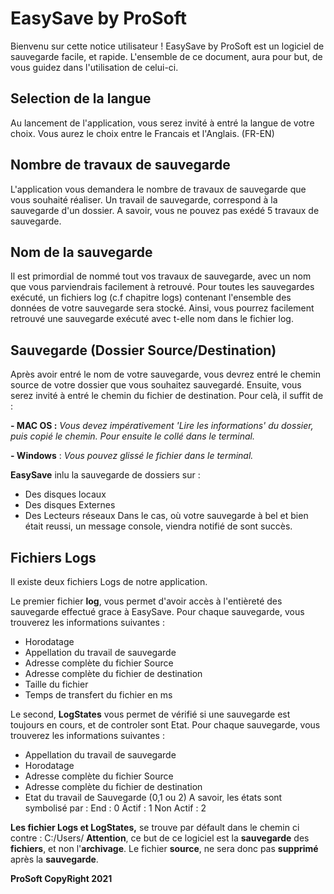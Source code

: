 # EasySave by ProSoft


Bienvenu sur cette notice utilisateur !
EasySave by ProSoft est un logiciel de sauvegarde facile, et rapide.
L'ensemble de ce document, aura pour but, de vous guidez dans l'utilisation de celui-ci.


## Selection de la langue
Au lancement de l'application, vous serez invité à entré la langue de votre choix. Vous aurez le choix entre le Francais et l'Anglais. (FR-EN)


## Nombre de travaux de sauvegarde 
L'application vous demandera le nombre de travaux de sauvegarde que vous souhaité réaliser. Un travail de sauvegarde, correspond à la sauvegarde d'un dossier.
A savoir, vous ne pouvez pas exédé 5 travaux de sauvegarde.

## Nom de la sauvegarde
Il est primordial de nommé tout vos travaux de sauvegarde, avec un nom que vous parviendrais facilement à retrouvé. 
Pour toutes les sauvegardes exécuté, un fichiers log (c.f chapitre logs) contenant l'ensemble des données de votre sauvegarde sera stocké.
Ainsi, vous pourrez facilement retrouvé une sauvegarde exécuté avec t-elle nom dans le fichier log.

## Sauvegarde (Dossier Source/Destination)
Après avoir entré le nom de votre sauvegarde, vous devrez entré le chemin source de votre dossier que vous souhaitez sauvegardé. Ensuite, vous serez invité à entré le chemin du fichier de destination.
Pour celà, il suffit de : 

  **- MAC OS :**
    _Vous devez impérativement 'Lire les informations' du dossier, puis copié le chemin. Pour ensuite le collé dans le terminal._
    
  **- Windows** : 
    _Vous pouvez glissé le fichier dans le terminal._
    
**EasySave** inlu la sauvegarde de dossiers sur : 
- Des disques locaux
- Des disques Externes
- Des Lecteurs réseaux
Dans le cas, où votre sauvegarde à bel et bien était reussi, un message console, viendra notifié de sont succès.


## Fichiers Logs

Il existe deux fichiers Logs de notre application. 

Le premier fichier **log**, vous permet d'avoir accès à l'entièreté des sauvegarde effectué grace à EasySave. 
Pour chaque sauvegarde, vous trouverez les informations suivantes : 
- Horodatage
- Appellation du travail de sauvegarde
- Adresse complète du fichier Source 
- Adresse complète du fichier de destination 
- Taille du fichier 
- Temps de transfert du fichier en ms 

Le second, **LogStates** vous permet de vérifié si une sauvegarde est toujours en cours, et de controler sont Etat.
Pour chaque sauvegarde, vous trouverez les informations suivantes :
- Appellation du travail de sauvegarde
- Horodatage
- Adresse complète du fichier Source 
- Adresse complète du fichier de destination 
- Etat du travail de Sauvegarde (0,1 ou 2)
A savoir, les états sont symbolisé par :
End : 0 
Actif : 1
Non Actif : 2

**Les fichier Logs et LogStates,** se trouve par défault dans le chemin ci contre : C:/Users/
 **Attention**, ce but de ce logiciel est la **sauvegarde** des **fichiers**, et non l'**archivage**. Le fichier **source**, ne sera donc pas **supprimé** après la **sauvegarde**.

**ProSoft CopyRight 2021**

